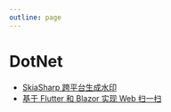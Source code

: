 ```yaml
---
outline: page
---
```


# DotNet #

- [SkiaSharp 跨平台生成水印](/blog/2023-05/skiashap_watermark.md)
- [基于 Flutter 和 Blazor 实现 Web 扫一扫](/blog/2023-07/flutter_blazor_web_qr_login.html)